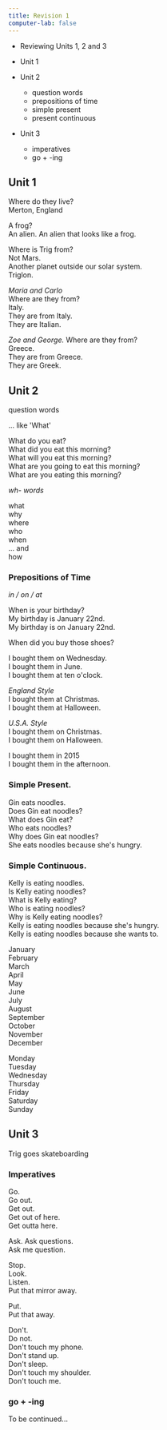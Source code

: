 ```yaml
---
title: Revision 1
computer-lab: false
---
```


- Reviewing Units 1, 2 and 3

- Unit 1
- Unit 2
  - question words
  - prepositions of time
  - simple present
  - present continuous
- Unit 3
  - imperatives
  - go + -ing

## Unit 1

Where do they live?  
Merton, England

A frog?  
An alien.  An alien that looks like a frog.

Where is Trig from?  
Not Mars.  
Another planet outside our solar system.  
Triglon.

*Maria and Carlo*  
Where are they from?  
Italy.  
They are from Italy.  
They are Italian.

*Zoe and George.*
Where are they from?  
Greece.  
They are from Greece.  
They are Greek.

## Unit 2


question words


... like 'What'

What do you eat?  
What did you eat this morning?  
What will you eat this morning?  
What are you going to eat this morning?  
What are you eating this morning?


_wh- words_

what  
why  
where  
who  
when  
... and  
how

### Prepositions of Time

*in / on / at*

When is your birthday?  
My birthday is January 22nd.  
My birthday is on January 22nd.

When did you buy those shoes?

I bought them on Wednesday.  
I bought them in June.  
I bought them at ten o'clock.

_England Style_  
I bought them at Christmas.  
I bought them at Halloween.

_U.S.A. Style_  
I bought them on Christmas.  
I bought them on Halloween.

I bought them in 2015  
I bought them in the afternoon.  

### Simple Present.

Gin eats noodles.  
Does Gin eat noodles?  
What does Gin eat?  
Who eats noodles?  
Why does Gin eat noodles?  
She eats noodles because she's hungry.

### Simple Continuous.
Kelly is eating noodles.  
Is Kelly eating noodles?  
What is Kelly eating?  
Who is eating noodles?  
Why is Kelly eating noodles?  
Kelly is eating noodles because she's hungry.  
Kelly is eating noodles because she wants to.

January  
February  
March  
April  
May  
June  
July  
August  
September  
October  
November  
December

Monday  
Tuesday  
Wednesday  
Thursday  
Friday  
Saturday  
Sunday

## Unit 3

Trig goes skateboarding

### Imperatives

Go.  
Go out.  
Get out.  
Get out of here.  
Get outta here.

Ask.
Ask questions.  
Ask me question.  

Stop.  
Look.  
Listen.  
Put that mirror away.

Put.  
Put that away.

Don't.  
Do not.  
Don't touch my phone.  
Don't stand up.  
Don't sleep.  
Don't touch my shoulder.  
Don't touch me.


### go + -ing

To be continued...

